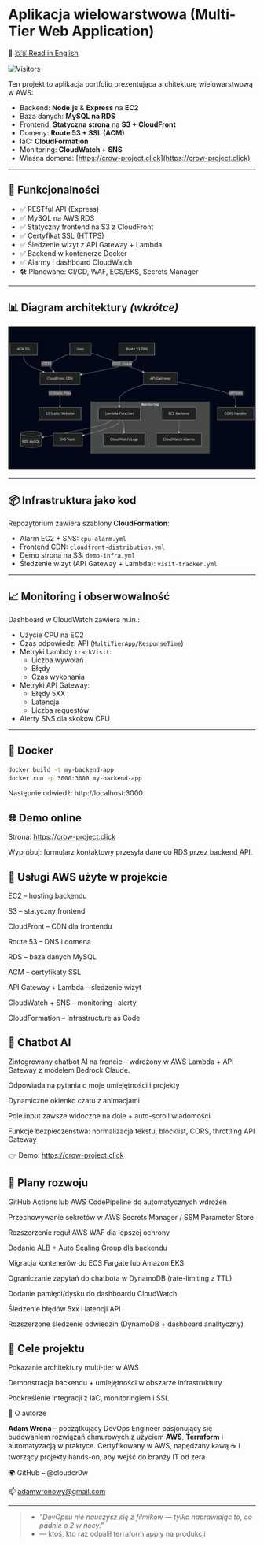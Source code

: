 # Aplikacja wielowarstwowa (Multi-Tier Web Application)

📄 [🇬🇧 Read in English](README.md)

![Visitors](https://visitor-badge.laobi.icu/badge?page_id=cloudcr0w.multi-tier-web-app)

Ten projekt to aplikacja portfolio prezentująca architekturę wielowarstwową w AWS:

- Backend: **Node.js** & **Express** na **EC2**
- Baza danych: **MySQL na RDS**
- Frontend: **Statyczna strona** na **S3 + CloudFront**
- Domeny: **Route 53 + SSL (ACM)**
- IaC: **CloudFormation**
- Monitoring: **CloudWatch + SNS**
- Własna domena: [https://crow-project.click](https://crow-project.click)

---

## 🚀 Funkcjonalności

- ✅ RESTful API (Express)
- ✅ MySQL na AWS RDS
- ✅ Statyczny frontend na S3 z CloudFront
- ✅ Certyfikat SSL (HTTPS)
- ✅ Śledzenie wizyt z API Gateway + Lambda
- ✅ Backend w kontenerze Docker
- ✅ Alarmy i dashboard CloudWatch
- 🛠️ Planowane: CI/CD, WAF, ECS/EKS, Secrets Manager

---

## 📊 Diagram architektury *(wkrótce)*

![Architecture](./diagram-projekt.png)

---

## 📦 Infrastruktura jako kod

Repozytorium zawiera szablony **CloudFormation**:

- Alarm EC2 + SNS: `cpu-alarm.yml`
- Frontend CDN: `cloudfront-distribution.yml`
- Demo strona na S3: `demo-infra.yml`
- Śledzenie wizyt (API Gateway + Lambda): `visit-tracker.yml`

---

## 📈 Monitoring i obserwowalność

Dashboard w CloudWatch zawiera m.in.:

- Użycie CPU na EC2
- Czas odpowiedzi API (`MultiTierApp/ResponseTime`)
- Metryki Lambdy `trackVisit`:
  - Liczba wywołań
  - Błędy
  - Czas wykonania
- Metryki API Gateway:
  - Błędy 5XX
  - Latencja
  - Liczba requestów
- Alerty SNS dla skoków CPU
<!-- zrzuty ekranu z CloudWatch pojawią się wkrótce  -->
<!-- Zdefiniowane w [`cloudwatch-dashboard.yml`](infrastructure/cloudformation/cloudwatch-dashboard.yml) -->

---

## 🐳 Docker

```bash
docker build -t my-backend-app .
docker run -p 3000:3000 my-backend-app
```

Następnie odwiedź: http://localhost:3000

## 🌐 Demo online

Strona: https://crow-project.click

Wypróbuj: formularz kontaktowy przesyła dane do RDS przez backend API.

## 🔧 Usługi AWS użyte w projekcie

EC2 – hosting backendu

S3 – statyczny frontend

CloudFront – CDN dla frontendu

Route 53 – DNS i domena

RDS – baza danych MySQL

ACM – certyfikaty SSL

API Gateway + Lambda – śledzenie wizyt

CloudWatch + SNS – monitoring i alerty

CloudFormation – Infrastructure as Code

## 🤖 Chatbot AI

Zintegrowany chatbot AI na froncie – wdrożony w AWS Lambda + API Gateway z modelem Bedrock Claude.

Odpowiada na pytania o moje umiejętności i projekty

Dynamiczne okienko czatu z animacjami

Pole input zawsze widoczne na dole + auto-scroll wiadomości

Funkcje bezpieczeństwa: normalizacja tekstu, blocklist, CORS, throttling API Gateway

👉 Demo: https://crow-project.click

## 🔮 Plany rozwoju

 GitHub Actions lub AWS CodePipeline do automatycznych wdrożeń

 Przechowywanie sekretów w AWS Secrets Manager / SSM Parameter Store

 Rozszerzenie reguł AWS WAF dla lepszej ochrony

 Dodanie ALB + Auto Scaling Group dla backendu

 Migracja kontenerów do ECS Fargate lub Amazon EKS

 Ograniczanie zapytań do chatbota w DynamoDB (rate-limiting z TTL)

 Dodanie pamięci/dysku do dashboardu CloudWatch

 Śledzenie błędów 5xx i latencji API

 Rozszerzone śledzenie odwiedzin (DynamoDB + dashboard analityczny)

## 🧠 Cele projektu

Pokazanie architektury multi-tier w AWS

Demonstracja backendu + umiejętności w obszarze infrastruktury

Podkreślenie integracji z IaC, monitoringiem i SSL

🍃 O autorze

**Adam Wrona** – początkujący DevOps Engineer pasjonujący się budowaniem rozwiązań chmurowych z użyciem **AWS**, **Terraform** i automatyzacją w praktyce.
Certyfikowany w AWS, napędzany kawą ☕ i tworzący projekty hands-on, aby wejść do branży IT od zera.


🌍 GitHub – @cloudcr0w

📫 adamwronowy@gmail.com

---

>- *"DevOpsu nie nauczysz się z filmików — tylko naprawiając to, co padnie o 2 w nocy.”*
>- — ktoś, kto raz odpalił terraform apply na produkcji
